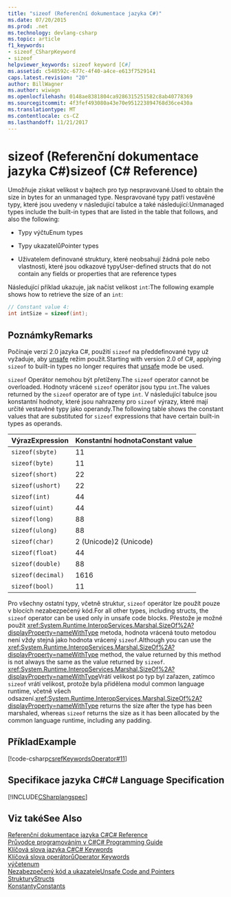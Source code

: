 ```yaml
---
title: "sizeof (Referenční dokumentace jazyka C#)"
ms.date: 07/20/2015
ms.prod: .net
ms.technology: devlang-csharp
ms.topic: article
f1_keywords:
- sizeof_CSharpKeyword
- sizeof
helpviewer_keywords: sizeof keyword [C#]
ms.assetid: c548592c-677c-4f40-a4ce-e613f7529141
caps.latest.revision: "20"
author: BillWagner
ms.author: wiwagn
ms.openlocfilehash: 0148ae8381804ca9286315251582c8ab40778369
ms.sourcegitcommit: 4f3fef493080a43e70e951223894768d36ce430a
ms.translationtype: MT
ms.contentlocale: cs-CZ
ms.lasthandoff: 11/21/2017
---
```

# <a name="sizeof-c-reference"></a><span data-ttu-id="e6071-102">sizeof (Referenční dokumentace jazyka C#)</span><span class="sxs-lookup"><span data-stu-id="e6071-102">sizeof (C# Reference)</span></span>
<span data-ttu-id="e6071-103">Umožňuje získat velikost v bajtech pro typ nespravované.</span><span class="sxs-lookup"><span data-stu-id="e6071-103">Used to obtain the size in bytes for an unmanaged type.</span></span> <span data-ttu-id="e6071-104">Nespravované typy patří vestavěné typy, které jsou uvedeny v následující tabulce a také následující:</span><span class="sxs-lookup"><span data-stu-id="e6071-104">Unmanaged types include the built-in types that are listed in the table that follows, and also the following:</span></span>  
  
-   <span data-ttu-id="e6071-105">Typy výčtu</span><span class="sxs-lookup"><span data-stu-id="e6071-105">Enum types</span></span>  
  
-   <span data-ttu-id="e6071-106">Typy ukazatelů</span><span class="sxs-lookup"><span data-stu-id="e6071-106">Pointer types</span></span>  
  
-   <span data-ttu-id="e6071-107">Uživatelem definované struktury, které neobsahují žádná pole nebo vlastnosti, které jsou odkazové typy</span><span class="sxs-lookup"><span data-stu-id="e6071-107">User-defined structs that do not contain any fields or properties that are reference types</span></span>  
  
 <span data-ttu-id="e6071-108">Následující příklad ukazuje, jak načíst velikost `int`:</span><span class="sxs-lookup"><span data-stu-id="e6071-108">The following example shows how to retrieve the size of an `int`:</span></span>  
  
```csharp  
// Constant value 4:  
int intSize = sizeof(int);   
```  
  
## <a name="remarks"></a><span data-ttu-id="e6071-109">Poznámky</span><span class="sxs-lookup"><span data-stu-id="e6071-109">Remarks</span></span>  
 <span data-ttu-id="e6071-110">Počínaje verzí 2.0 jazyka C#, použití `sizeof` na předdefinované typy už vyžaduje, aby [unsafe](../../../csharp/language-reference/keywords/unsafe.md) režim použít.</span><span class="sxs-lookup"><span data-stu-id="e6071-110">Starting with version 2.0 of C#, applying `sizeof` to built-in types no longer requires that [unsafe](../../../csharp/language-reference/keywords/unsafe.md) mode be used.</span></span>  
  
 <span data-ttu-id="e6071-111">`sizeof` Operátor nemohou být přetíženy.</span><span class="sxs-lookup"><span data-stu-id="e6071-111">The `sizeof` operator cannot be overloaded.</span></span> <span data-ttu-id="e6071-112">Hodnoty vrácené `sizeof` operátor jsou typu `int`.</span><span class="sxs-lookup"><span data-stu-id="e6071-112">The values returned by the `sizeof` operator are of type `int`.</span></span> <span data-ttu-id="e6071-113">V následující tabulce jsou konstantní hodnoty, které jsou nahrazeny pro `sizeof` výrazy, které mají určité vestavěné typy jako operandy.</span><span class="sxs-lookup"><span data-stu-id="e6071-113">The following table shows the constant values that are substituted for `sizeof` expressions that have certain built-in types as operands.</span></span>  
  
|<span data-ttu-id="e6071-114">Výraz</span><span class="sxs-lookup"><span data-stu-id="e6071-114">Expression</span></span>|<span data-ttu-id="e6071-115">Konstantní hodnota</span><span class="sxs-lookup"><span data-stu-id="e6071-115">Constant value</span></span>|  
|----------------|--------------------|  
|`sizeof(sbyte)`|<span data-ttu-id="e6071-116">1</span><span class="sxs-lookup"><span data-stu-id="e6071-116">1</span></span>|  
|`sizeof(byte)`|<span data-ttu-id="e6071-117">1</span><span class="sxs-lookup"><span data-stu-id="e6071-117">1</span></span>|  
|`sizeof(short)`|<span data-ttu-id="e6071-118">2</span><span class="sxs-lookup"><span data-stu-id="e6071-118">2</span></span>|  
|`sizeof(ushort)`|<span data-ttu-id="e6071-119">2</span><span class="sxs-lookup"><span data-stu-id="e6071-119">2</span></span>|  
|`sizeof(int)`|<span data-ttu-id="e6071-120">4</span><span class="sxs-lookup"><span data-stu-id="e6071-120">4</span></span>|  
|`sizeof(uint)`|<span data-ttu-id="e6071-121">4</span><span class="sxs-lookup"><span data-stu-id="e6071-121">4</span></span>|  
|`sizeof(long)`|<span data-ttu-id="e6071-122">8</span><span class="sxs-lookup"><span data-stu-id="e6071-122">8</span></span>|  
|`sizeof(ulong)`|<span data-ttu-id="e6071-123">8</span><span class="sxs-lookup"><span data-stu-id="e6071-123">8</span></span>|  
|`sizeof(char)`|<span data-ttu-id="e6071-124">2 (Unicode)</span><span class="sxs-lookup"><span data-stu-id="e6071-124">2 (Unicode)</span></span>|  
|`sizeof(float)`|<span data-ttu-id="e6071-125">4</span><span class="sxs-lookup"><span data-stu-id="e6071-125">4</span></span>|  
|`sizeof(double)`|<span data-ttu-id="e6071-126">8</span><span class="sxs-lookup"><span data-stu-id="e6071-126">8</span></span>|  
|`sizeof(decimal)`|<span data-ttu-id="e6071-127">16</span><span class="sxs-lookup"><span data-stu-id="e6071-127">16</span></span>|  
|`sizeof(bool)`|<span data-ttu-id="e6071-128">1</span><span class="sxs-lookup"><span data-stu-id="e6071-128">1</span></span>|  
  
 <span data-ttu-id="e6071-129">Pro všechny ostatní typy, včetně struktur, `sizeof` operátor lze použít pouze v blocích nezabezpečený kód.</span><span class="sxs-lookup"><span data-stu-id="e6071-129">For all other types, including structs, the `sizeof` operator can be used only in unsafe code blocks.</span></span> <span data-ttu-id="e6071-130">Přestože je možné použít <xref:System.Runtime.InteropServices.Marshal.SizeOf%2A?displayProperty=nameWithType> metoda, hodnota vrácená touto metodou není vždy stejná jako hodnota vrácený `sizeof`.</span><span class="sxs-lookup"><span data-stu-id="e6071-130">Although you can use the <xref:System.Runtime.InteropServices.Marshal.SizeOf%2A?displayProperty=nameWithType> method, the value returned by this method is not always the same as the value returned by `sizeof`.</span></span> <span data-ttu-id="e6071-131"><xref:System.Runtime.InteropServices.Marshal.SizeOf%2A?displayProperty=nameWithType>Vrátí velikost po typ byl zařazen, zatímco `sizeof` vrátí velikost, protože byla přidělena modul common language runtime, včetně všech odsazení.</span><span class="sxs-lookup"><span data-stu-id="e6071-131"><xref:System.Runtime.InteropServices.Marshal.SizeOf%2A?displayProperty=nameWithType> returns the size after the type has been marshaled, whereas `sizeof` returns the size as it has been allocated by the common language runtime, including any padding.</span></span>  
  
## <a name="example"></a><span data-ttu-id="e6071-132">Příklad</span><span class="sxs-lookup"><span data-stu-id="e6071-132">Example</span></span>  
 [!code-csharp[csrefKeywordsOperator#11](../../../csharp/language-reference/keywords/codesnippet/CSharp/sizeof_1.cs)]  
  
## <a name="c-language-specification"></a><span data-ttu-id="e6071-133">Specifikace jazyka C#</span><span class="sxs-lookup"><span data-stu-id="e6071-133">C# Language Specification</span></span>  
 [!INCLUDE[CSharplangspec](~/includes/csharplangspec-md.md)]  
  
## <a name="see-also"></a><span data-ttu-id="e6071-134">Viz také</span><span class="sxs-lookup"><span data-stu-id="e6071-134">See Also</span></span>  
 [<span data-ttu-id="e6071-135">Referenční dokumentace jazyka C#</span><span class="sxs-lookup"><span data-stu-id="e6071-135">C# Reference</span></span>](../../../csharp/language-reference/index.md)  
 [<span data-ttu-id="e6071-136">Průvodce programováním v C#</span><span class="sxs-lookup"><span data-stu-id="e6071-136">C# Programming Guide</span></span>](../../../csharp/programming-guide/index.md)  
 [<span data-ttu-id="e6071-137">Klíčová slova jazyka C#</span><span class="sxs-lookup"><span data-stu-id="e6071-137">C# Keywords</span></span>](../../../csharp/language-reference/keywords/index.md)  
 [<span data-ttu-id="e6071-138">Klíčová slova operátorů</span><span class="sxs-lookup"><span data-stu-id="e6071-138">Operator Keywords</span></span>](../../../csharp/language-reference/keywords/operator-keywords.md)  
 [<span data-ttu-id="e6071-139">výčet</span><span class="sxs-lookup"><span data-stu-id="e6071-139">enum</span></span>](../../../csharp/language-reference/keywords/enum.md)  
 [<span data-ttu-id="e6071-140">Nezabezpečený kód a ukazatele</span><span class="sxs-lookup"><span data-stu-id="e6071-140">Unsafe Code and Pointers</span></span>](../../../csharp/programming-guide/unsafe-code-pointers/index.md)  
 [<span data-ttu-id="e6071-141">Struktury</span><span class="sxs-lookup"><span data-stu-id="e6071-141">Structs</span></span>](../../../csharp/programming-guide/classes-and-structs/structs.md)  
 [<span data-ttu-id="e6071-142">Konstanty</span><span class="sxs-lookup"><span data-stu-id="e6071-142">Constants</span></span>](../../../csharp/programming-guide/classes-and-structs/constants.md)

